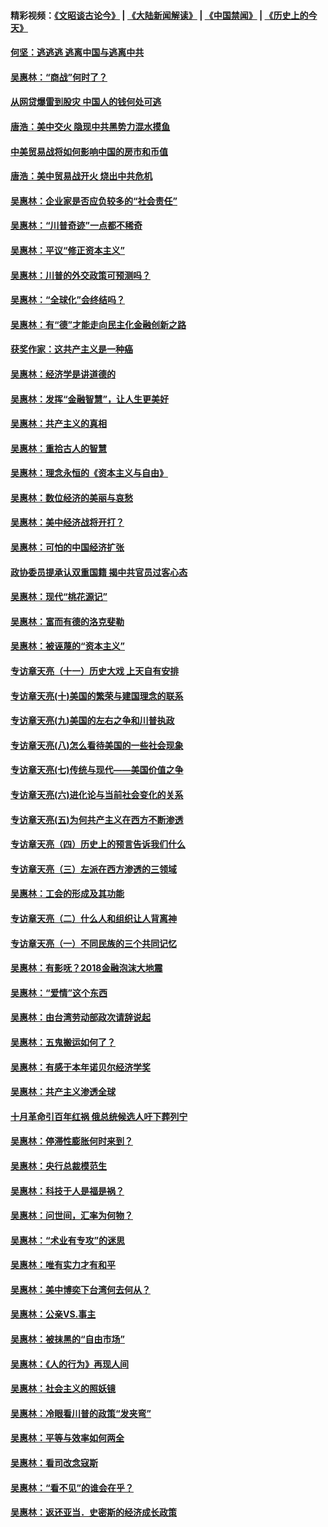 #### 精彩视频：[《文昭谈古论今》](https://github.com/gfw-breaker/wenzhao/blob/master/README.md?t=11210331) | [《大陆新闻解读》](https://github.com/gfw-breaker/ntdtv-comedy/blob/master/README.md?t=11210331) | [《中国禁闻》](https://github.com/gfw-breaker/ntdtv-news/blob/master/README.md?t=11210331) | [《历史上的今天》](https://github.com/gfw-breaker/today-in-history/blob/master/README.md?t=11210331) 

#### [何坚：逃逃逃 逃离中国与逃离中共](../pages/nsc423/n10592891.md?t=11210331) 

#### [吴惠林：“商战”何时了？](../pages/nsc423/n10573558.md?t=11210331) 

#### [从网贷爆雷到股灾 中国人的钱何处可逃](../pages/nsc423/n10572800.md?t=11210331) 

#### [唐浩：美中交火 隐现中共黑势力混水摸鱼](../pages/nsc423/n10544040.md?t=11210331) 

#### [中美贸易战将如何影响中国的房市和币值](../pages/nsc423/n10543697.md?t=11210331) 

#### [唐浩：美中贸易战开火 烧出中共危机](../pages/nsc423/n10540126.md?t=11210331) 

#### [吴惠林：企业家是否应负较多的“社会责任”](../pages/nsc423/n10535022.md?t=11210331) 

#### [吴惠林：“川普奇迹”一点都不稀奇](../pages/nsc423/n10512808.md?t=11210331) 

#### [吴惠林：平议“修正资本主义”](../pages/nsc423/n10495724.md?t=11210331) 

#### [吴惠林：川普的外交政策可预测吗？](../pages/nsc423/n10462387.md?t=11210331) 

#### [吴惠林：“全球化”会终结吗？](../pages/nsc423/n10452838.md?t=11210331) 

#### [吴惠林：有“德”才能走向民主化金融创新之路](../pages/nsc423/n10432292.md?t=11210331) 

#### [获奖作家：这共产主义是一种癌](../pages/nsc423/n10431541.md?t=11210331) 

#### [吴惠林：经济学是讲道德的](../pages/nsc423/n10398014.md?t=11210331) 

#### [吴惠林：发挥“金融智慧”，让人生更美好](../pages/nsc423/n10375019.md?t=11210331) 

#### [吴惠林：共产主义的真相](../pages/nsc423/n10351394.md?t=11210331) 

#### [吴惠林：重拾古人的智慧](../pages/nsc423/n10337691.md?t=11210331) 

#### [吴惠林：理念永恒的《资本主义与自由》](../pages/nsc423/n10316274.md?t=11210331) 

#### [吴惠林：数位经济的美丽与哀愁](../pages/nsc423/n10292946.md?t=11210331) 

#### [吴惠林：美中经济战将开打？](../pages/nsc423/n10258825.md?t=11210331) 

#### [吴惠林：可怕的中国经济扩张](../pages/nsc423/n10219147.md?t=11210331) 

#### [政协委员提承认双重国籍 揭中共官员过客心态](../pages/nsc423/n10208809.md?t=11210331) 

#### [吴惠林：现代“桃花源记”](../pages/nsc423/n10185234.md?t=11210331) 

#### [吴惠林：富而有德的洛克斐勒](../pages/nsc423/n10142264.md?t=11210331) 

#### [吴惠林：被诬蔑的“资本主义”](../pages/nsc423/n10124816.md?t=11210331) 

#### [专访章天亮（十一）历史大戏 上天自有安排](../pages/nsc423/n10094905.md?t=11210331) 

#### [专访章天亮(十)美国的繁荣与建国理念的联系](../pages/nsc423/n10094899.md?t=11210331) 

#### [专访章天亮(九)美国的左右之争和川普执政](../pages/nsc423/n10094889.md?t=11210331) 

#### [专访章天亮(八)怎么看待美国的一些社会现象](../pages/nsc423/n10094857.md?t=11210331) 

#### [专访章天亮(七)传统与现代——美国价值之争](../pages/nsc423/n10093140.md?t=11210331) 

#### [专访章天亮(六)进化论与当前社会变化的关系](../pages/nsc423/n10092036.md?t=11210331) 

#### [专访章天亮(五)为何共产主义在西方不断渗透](../pages/nsc423/n10083620.md?t=11210331) 

#### [专访章天亮（四）历史上的预言告诉我们什么](../pages/nsc423/n10083606.md?t=11210331) 

#### [专访章天亮（三）左派在西方渗透的三领域](../pages/nsc423/n10081115.md?t=11210331) 

#### [吴惠林：工会的形成及其功能](../pages/nsc423/n10080633.md?t=11210331) 

#### [专访章天亮（二）什么人和组织让人背离神](../pages/nsc423/n10076637.md?t=11210331) 

#### [专访章天亮（一）不同民族的三个共同记忆](../pages/nsc423/n10074188.md?t=11210331) 

#### [吴惠林：有影呒？2018金融泡沫大地震](../pages/nsc423/n10040534.md?t=11210331) 

#### [吴惠林：“爱情”这个东西](../pages/nsc423/n10019423.md?t=11210331) 

#### [吴惠林：由台湾劳动部政次请辞说起](../pages/nsc423/n9979679.md?t=11210331) 

#### [吴惠林：五鬼搬运如何了？](../pages/nsc423/n9925338.md?t=11210331) 

#### [吴惠林：有感于本年诺贝尔经济学奖](../pages/nsc423/n9871883.md?t=11210331) 

#### [吴惠林：共产主义渗透全球](../pages/nsc423/n9812748.md?t=11210331) 

#### [十月革命引百年红祸 俄总统候选人吁下葬列宁](../pages/nsc423/n9810182.md?t=11210331) 

#### [吴惠林：停滞性膨胀何时来到？](../pages/nsc423/n9764136.md?t=11210331) 

#### [吴惠林：央行总裁模范生](../pages/nsc423/n9728134.md?t=11210331) 

#### [吴惠林：科技于人是福是祸？](../pages/nsc423/n9672982.md?t=11210331) 

#### [吴惠林：问世间，汇率为何物？](../pages/nsc423/n9621788.md?t=11210331) 

#### [吴惠林：“术业有专攻”的迷思](../pages/nsc423/n9580363.md?t=11210331) 

#### [吴惠林：唯有实力才有和平](../pages/nsc423/n9529599.md?t=11210331) 

#### [吴惠林：美中博奕下台湾何去何从？](../pages/nsc423/n9483598.md?t=11210331) 

#### [吴惠林：公亲VS.事主](../pages/nsc423/n9425637.md?t=11210331) 

#### [吴惠林：被抹黑的“自由市场”](../pages/nsc423/n9351545.md?t=11210331) 

#### [吴惠林：《人的行为》再现人间](../pages/nsc423/n9296339.md?t=11210331) 

#### [吴惠林：社会主义的照妖镜](../pages/nsc423/n9243460.md?t=11210331) 

#### [吴惠林：冷眼看川普的政策“发夹弯”](../pages/nsc423/n9120684.md?t=11210331) 

#### [吴惠林：平等与效率如何两全](../pages/nsc423/n9075430.md?t=11210331) 

#### [吴惠林：看司改念寇斯](../pages/nsc423/n9024915.md?t=11210331) 

#### [吴惠林：“看不见”的谁会在乎？](../pages/nsc423/n8977488.md?t=11210331) 

#### [吴惠林：返还亚当．史密斯的经济成长政策](../pages/nsc423/n8931896.md?t=11210331) 

